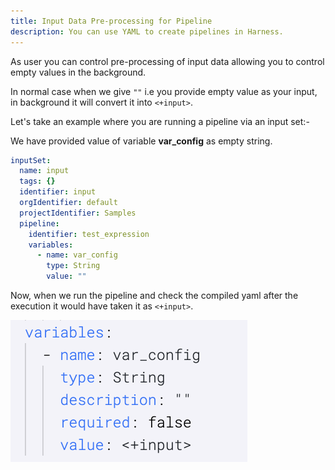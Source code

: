 ```yaml
---
title: Input Data Pre-processing for Pipeline
description: You can use YAML to create pipelines in Harness.
---
```


As user you can control pre-processing of input data allowing you to control empty values in the background. 

In normal case when we give `""` i.e you provide empty value as your input, in background it will convert it into `<+input>`. 

Let's take an example where you are running a pipeline via an input set:-

We have provided value of variable **var_config** as empty string.
```yaml
inputSet:
  name: input
  tags: {}
  identifier: input
  orgIdentifier: default
  projectIdentifier: Samples
  pipeline:
    identifier: test_expression
    variables:
      - name: var_config
        type: String
        value: ""
```
Now, when we run the pipeline and check the compiled yaml after the execution it would have taken it as `<+input>`.

![](./static/compiled_yaml_processing.png)
